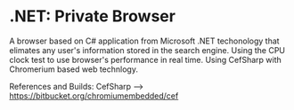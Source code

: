 #  .NET: Private Browser


A browser based on C# application from Microsoft .NET techonology that elimates any user's information stored in the search engine. Using the CPU clock test to use browser's performance in real time. Using CefSharp with Chromerium based web technlogy.




References and Builds:
CefSharp --> https://bitbucket.org/chromiumembedded/cef
